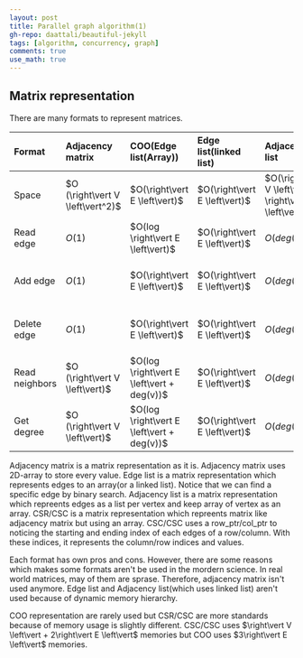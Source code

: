 ```yaml
---
layout: post
title: Parallel graph algorithm(1)
gh-repo: daattali/beautiful-jekyll
tags: [algorithm, concurrency, graph]
comments: true
use_math: true
---
```


## Matrix representation
There are many formats to represent matrices.

| Format            | Adjacency matrix  | COO(Edge list(Array))   | Edge list(linked list)  | Adjacency list   | CSR/CSC          |
| :------           | :------           | :------                 | :------                 | :------          | :------          |
| Space             | $O (\right\vert V \left\vert^2)$       | $O(\right\vert E \left\vert)$                | $O(\right\vert E \left\vert)$                | $O(\right\vert V \left\vert + \right\vert E \left\vert)$   | $O(\right\vert V \left\vert + \right\vert E \left\vert)$   |
| Read edge         | $O (1)$           | $O(log \right\vert E \left\vert)$            | $O(\right\vert E \left\vert)$                | $O(deg(v))$      | $O(deg(v))$      |
| Add edge          | $O (1)$           | $O(\right\vert E \left\vert)$                | $O(\right\vert E \left\vert)$                | $O(deg(v))$      | $O(\right\vert V \left\vert + \right\vert E \left\vert)$   |
| Delete edge       | $O (1)$           | $O(\right\vert E \left\vert)$                | $O(\right\vert E \left\vert)$                | $O(deg(v))$      | $O(\right\vert V \left\vert + \right\vert E \left\vert)$   |
| Read neighbors    | $O (\right\vert V \left\vert)$         | $O(log \right\vert E \left\vert + deg(v))$   | $O(\right\vert E \left\vert)$                | $O(deg(v))$      | $O(deg(v))$      |
| Get degree        | $O (\right\vert V \left\vert)$         | $O(log \right\vert E \left\vert + deg(v))$   | $O(\right\vert E \left\vert)$                | $O(deg(v))$      | $O(1)$           | 

Adjacency matrix is a matrix representation as it is.
Adjacency matrix uses 2D-array to store every value.
Edge list is a matrix representation which represents edges to an array(or a linked list).
Notice that we can find a specific edge by binary search.
Adjacency list is a matrix representation which repreents edges as a list per vertex and keep array of vertex as an array.
CSR/CSC is a matrix representation which repreents matrix like adjacency matrix but using an array.
CSC/CSC uses a row_ptr/col_ptr to noticing the starting and ending index of each edges of a row/column.
With these indices, it represents the column/row indices and values.

Each format has own pros and cons.
However, there are some reasons which makes some formats aren't be used in the mordern science. 
In real world matrices, may of them are sprase.
Therefore, adjacency matrix isn't used anymore.
Edge list and Adjacency list(which uses linked list) aren't used because of dynamic memory hierarchy.

COO representation are rarely used but CSR/CSC are more standards because of memory usage is slightly different.
CSC/CSC uses $\right\vert V \left\vert + 2\right\vert E \left\vert$ memories but COO uses $3\right\vert E \left\vert$ memories.